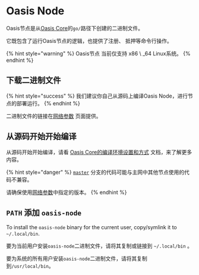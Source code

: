 # Oasis Node

Oasis节点是从[Oasis Core](https://github.com/oasisprotocol/oasis-core)的`go/`路径下创建的二进制文件。

它既包含了运行Oasis节点的逻辑，也提供了注册、 抵押等命令行操作。

{% hint style="warning" %}
Oasis节点 当前仅支持 x86 \ _64 Linux系统。
{% endhint %}

## 下载二进制文件

{% hint style="success" %}
我们建议你自己从源码上编译Oasis Node，进行节点的部署运行。
{% endhint %}

二进制文件的链接在[网络参数](../../oasis-network/network-parameters.md) 页面提供。

## 从源码开始开始编译

从源码开始开始编译，请看 [Oasis Core的编译环境设置和方式](https://docs.oasis.dev/oasis-core/development-setup/build-environment-setup-and-building) 文档，来了解更多内容。

{% hint style="danger" %}
[`master`](https://github.com/oasisprotocol/oasis-core/tree/master/) 分支的代码可能与主网中其他节点使用的代码不兼容。

请确保使用[网络参数](../../oasis-network/network-parameters.md)中指定的版本。
{% endhint %}

## `PATH` 添加 `oasis-node`

To install the `oasis-node` binary for the current user, copy/symlink it to `~/.local/bin`.

要为当前用户安装`oasis-node`二进制文件，请将其复制或链接到 `~/.local/bin` 。

要为系统的所有用户安装`oasis-node`二进制文件，请将其复制到`/usr/local/bin`。

